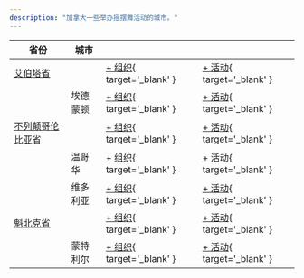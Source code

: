 ```yaml
---
description: "加拿大一些举办摇摆舞活动的城市。"
---
```


| 省份 | 城市 | | |
| --- | --- | --- | --- |
| [艾伯塔省](by_city.md#alberta) | | [+ 组织](https://github.com/swingdance/orgs/issues/new?assignees=&labels=add+org&projects=&template=02-add_entity.yml&title=%5Ben_CA%5D%20%3CName%3E&region=en_CA&province=Alberta&city=){ target='_blank' } | [+ 活动](https://github.com/swingdance/events/issues/new?assignees=&labels=add+event&projects=&template=02-add_entity.yml&title=%5B2024%2Fen_CA%5D%20%3CName%3E&region=en_CA&province=Alberta&city=&org_id=&date_starts=2024-&date_ends=2024-){ target='_blank' } |
| | 埃德蒙顿 | [+ 组织](https://github.com/swingdance/orgs/issues/new?assignees=&labels=add+org&projects=&template=02-add_entity.yml&title=%5Ben_CA%5D%20%3CName%3E&region=en_CA&province=Alberta&city=Edmonton){ target='_blank' } | [+ 活动](https://github.com/swingdance/events/issues/new?assignees=&labels=add+event&projects=&template=02-add_entity.yml&title=%5B2024%2Fen_CA%5D%20%3CName%3E&region=en_CA&province=Alberta&city=Edmonton&org_id=&date_starts=2024-&date_ends=2024-){ target='_blank' } |
| [不列颠哥伦比亚省](by_city.md#british-columbia) | | [+ 组织](https://github.com/swingdance/orgs/issues/new?assignees=&labels=add+org&projects=&template=02-add_entity.yml&title=%5Ben_CA%5D%20%3CName%3E&region=en_CA&province=British%20Columbia&city=){ target='_blank' } | [+ 活动](https://github.com/swingdance/events/issues/new?assignees=&labels=add+event&projects=&template=02-add_entity.yml&title=%5B2024%2Fen_CA%5D%20%3CName%3E&region=en_CA&province=British%20Columbia&city=&org_id=&date_starts=2024-&date_ends=2024-){ target='_blank' } |
| | 温哥华 | [+ 组织](https://github.com/swingdance/orgs/issues/new?assignees=&labels=add+org&projects=&template=02-add_entity.yml&title=%5Ben_CA%5D%20%3CName%3E&region=en_CA&province=British%20Columbia&city=Vancouver){ target='_blank' } | [+ 活动](https://github.com/swingdance/events/issues/new?assignees=&labels=add+event&projects=&template=02-add_entity.yml&title=%5B2024%2Fen_CA%5D%20%3CName%3E&region=en_CA&province=British%20Columbia&city=Vancouver&org_id=&date_starts=2024-&date_ends=2024-){ target='_blank' } |
| | 维多利亚 | [+ 组织](https://github.com/swingdance/orgs/issues/new?assignees=&labels=add+org&projects=&template=02-add_entity.yml&title=%5Ben_CA%5D%20%3CName%3E&region=en_CA&province=British%20Columbia&city=Victoria){ target='_blank' } | [+ 活动](https://github.com/swingdance/events/issues/new?assignees=&labels=add+event&projects=&template=02-add_entity.yml&title=%5B2024%2Fen_CA%5D%20%3CName%3E&region=en_CA&province=British%20Columbia&city=Victoria&org_id=&date_starts=2024-&date_ends=2024-){ target='_blank' } |
| [魁北克省](by_city.md#quebec) | | [+ 组织](https://github.com/swingdance/orgs/issues/new?assignees=&labels=add+org&projects=&template=02-add_entity.yml&title=%5Ben_CA%5D%20%3CName%3E&region=en_CA&province=Quebec&city=){ target='_blank' } | [+ 活动](https://github.com/swingdance/events/issues/new?assignees=&labels=add+event&projects=&template=02-add_entity.yml&title=%5B2024%2Fen_CA%5D%20%3CName%3E&region=en_CA&province=Quebec&city=&org_id=&date_starts=2024-&date_ends=2024-){ target='_blank' } |
| | 蒙特利尔 | [+ 组织](https://github.com/swingdance/orgs/issues/new?assignees=&labels=add+org&projects=&template=02-add_entity.yml&title=%5Ben_CA%5D%20%3CName%3E&region=en_CA&province=Quebec&city=Montreal){ target='_blank' } | [+ 活动](https://github.com/swingdance/events/issues/new?assignees=&labels=add+event&projects=&template=02-add_entity.yml&title=%5B2024%2Fen_CA%5D%20%3CName%3E&region=en_CA&province=Quebec&city=Montreal&org_id=&date_starts=2024-&date_ends=2024-){ target='_blank' } |
